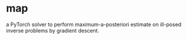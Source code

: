 # map
a PyTorch solver to perform maximum-a-posteriori estimate on ill-posed inverse problems by gradient descent.
